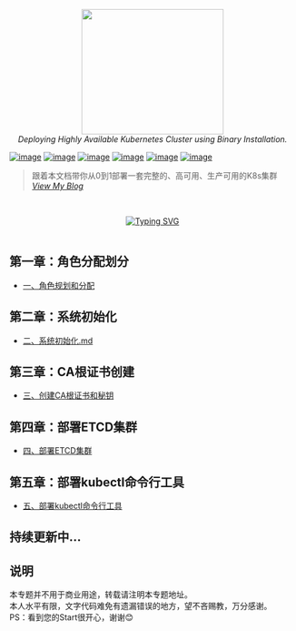 <div style="text-align: center"></div>
  <p align="center">
  <img src="https://user-images.githubusercontent.com/42825450/225513881-67ffbdf1-dcda-495d-8c19-d0c6fd9eccc9.png" width="250px" height="220px">
      <br>
      <i>Deploying Highly Available Kubernetes Cluster using Binary Installation.</i>
  </p>
</div>


[![image](https://img.shields.io/badge/CNCF-Kubernetes-blue)](https://kubernetes.io/) 
[![image](https://img.shields.io/badge/%E5%AE%B9%E5%99%A8%E8%BF%90%E8%A1%8C%E6%97%B6-containerd-orange)](https://containerd.io/)
[![image](https://img.shields.io/badge/%E5%AE%B9%E5%99%A8%E8%BF%90%E8%A1%8C%E6%97%B6-Docker-brightgreen)](https://www.docker.com/) 
[![image](https://img.shields.io/badge/%E5%88%86%E5%B8%83%E5%BC%8FKV%E5%AD%98%E5%82%A8%E7%B3%BB%E7%BB%9F-ETCD-orange)](https://etcd.io/)
[![image](https://img.shields.io/badge/TCL-CFSSL-%2320a0ff)](https://github.com/cloudflare/cfssl)
[![image](https://img.shields.io/badge/Network-Calico-%23f68245)](https://github.com/projectcalico/calico)
> 跟着本文档带你从0到1部署一套完整的、高可用、生产可用的K8s集群
&nbsp; &nbsp; *[View My Blog](https://www.dqzboy.com/)*
<br />

<div align="center">
 
[![Typing SVG](https://readme-typing-svg.herokuapp.com?font=Handlee&center=true&vCenter=true&width=500&height=60&lines=Deploying+Highly+Available+Kubernetes+Cluster)](https://git.io/typing-svg)
 
<img src="https://camo.githubusercontent.com/82291b0fe831bfc6781e07fc5090cbd0a8b912bb8b8d4fec0696c881834f81ac/68747470733a2f2f70726f626f742e6d656469612f394575424971676170492e676966"
width="800"  height="3">
</div>

## 第一章：角色分配划分
- [一、角色规划和分配 ](deploydoc/一、角色规划和分配.md)


## 第二章：系统初始化
- [二、系统初始化.md ](deploydoc/二、系统初始化.md)


## 第三章：CA根证书创建
- [三、创建CA根证书和秘钥 ](deploydoc/三、创建CA根证书和秘钥.md)


## 第四章：部署ETCD集群
- [四、部署ETCD集群 ](deploydoc/四、部署ETCD集群.md)


## 第五章：部署kubectl命令行工具
- [五、部署kubectl命令行工具 ](deploydoc/五、部署kubectl命令行工具.md)


## 持续更新中...

## 说明
本专题并不用于商业用途，转载请注明本专题地址。<br>
本人水平有限，文字代码难免有遗漏错误的地方，望不吝赐教，万分感谢。<br>
PS：看到您的Start很开心，谢谢😊
